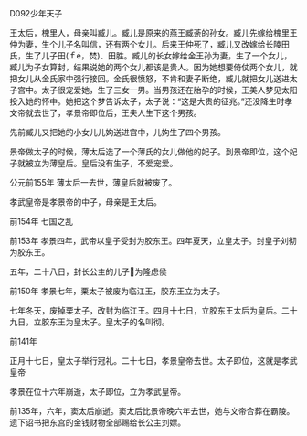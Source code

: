 D092少年天子



王太后，槐里人，母亲叫臧儿。臧儿是原来的燕王臧荼的孙女。臧儿先嫁给槐里王仲为妻，生个儿子名叫信，还有两个女儿。后来王仲死了，臧儿又改嫁给长陵田氏，生了儿子田(ｆé，焚)、田胜。臧儿的长女嫁给金王孙为妻，生了一个女儿，臧儿为子女算封，结果说她的两个女儿都该是贵人。因为她想要倚仗两个女儿，就把女儿从金氏家中强行接回。金氏很愤怒，不肯和妻子断绝，臧儿就把女儿送进太子宫中。太子很宠爱她，生了三女一男。当男孩还在胎孕的时候，王美人梦见太阳投入她的怀中。她把这个梦告诉太子，太子说：“这是大贵的征兆。”还没降生时孝文帝就去世了，孝景帝即位后，王夫人生下这个男孩。

先前臧儿又把她的小女儿儿姁送进宫中，儿姁生了四个男孩。



景帝做太子的时候，薄太后选了一个薄氏的女儿做他的妃子。到景帝即位，这个妃子就被立为薄皇后。皇后没有生子，不爱宠爱。

公元前155年 薄太后一去世，薄皇后就被废了。

孝武皇帝是孝景帝的中子，母亲是王太后。

前154年 七国之乱

前153年 孝景四年，武帝以皇子受封为胶东王。四年夏天，立皇太子。封皇子刘彻为胶东王。

五年，二十八日，封长公主的儿子为隆虑侯

前150年 孝景七年，栗太子被废为临江王，胶东王立为太子。

七年冬天，废掉栗太子，改封为临江王。四月十七日，立胶东王太后为皇后。二十九日，立胶东王为皇太子。皇太子的名叫彻。

 

前141年 

正月十七日，皇太子举行冠礼。二十七日，孝景皇帝去世。太子即位，这就是孝武皇帝

孝景在位十六年崩逝，太子即位，立为孝武皇帝。

前135年，六年，窦太后崩逝。窦太后比景帝晚六年去世，她与文帝合葬在霸陵。遗下诏书把东宫的金钱财物全部赐给长公主刘嫖。